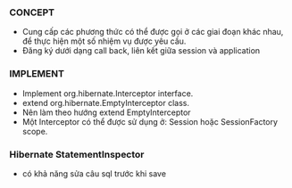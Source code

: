 ### CONCEPT
- Cung cấp các phương thức có thể được gọi ở các giai đoạn khác nhau, để thực hiện một số nhiệm vụ được yêu cầu.
- Đăng ký dưới dạng call back, liên kết giữa session và application

### IMPLEMENT

- Implement org.hibernate.Interceptor interface.
- extend org.hibernate.EmptyInterceptor class.
- Nên làm theo hướng extend EmptyInterceptor 
- Một Interceptor có thể được sử dụng ở: Session hoặc SessionFactory scope.

### Hibernate StatementInspector

- có khả năng sửa câu sql trước khi save